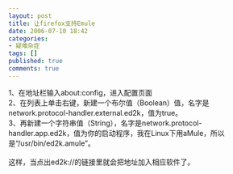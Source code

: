 ```yaml
---
layout: post
title: 让firefox支持Emule
date: 2006-07-10 18:42
categories:
- 疑难杂症
tags: []
published: true
comments: true
---
```

<p>1、在地址栏输入about:config，进入配置页面<br />2、在列表上单击右键，新建一个布尔值（Boolean）值，名字是network.protocol-handler.external.ed2k，值为true。<br />3、再新建一个字符串值（String），名字是network.protocol-handler.app.ed2k，值为你的启动程序，我在Linux下用aMule，所以是&ldquo;/usr/bin/ed2k.amule&rdquo;。<br /><br />这样，当点出ed2k://的链接里就会把地址加入相应软件了。</p>
